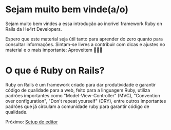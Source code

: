 # Sejam muito bem vinde(a/o)

Sejam muito bem vindes a essa introdução ao incrível framework
Ruby on Rails da He4rt Developers.

Espero que este material seja útil tanto para aprender do zero
quanto para consultar informações. Sintam-se livres a contribuir
com dicas e ajustes no material e o mais importante: Aproveitem
🌈🧙‍♀️

# O que é Ruby on Rails?

Ruby on Rails é um framework criado para dar produtividade e
garantir código de qualidade para a web, feito para a linguagem
Ruby, utiliza padrões importantes como "Model-View-Controller"
(MVC), "Convention over configuration", "Don't repeat yourself"
(DRY), entre outros importantes padrões que já circulam a
comunidade ruby para garantir código de qualidade.

Próximo: [Setup de editor](/Ambiente/Editor.md)

